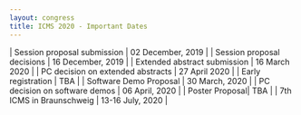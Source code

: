 ```yaml
---
layout: congress
title: ICMS 2020 - Important Dates
---
```


| Session proposal submission | 02 December, 2019 |
| Session proposal decisions | 16 December, 2019 |
| Extended abstract submission | 16 March 2020 |
| PC decision on extended abstracts | 27 April 2020 | 
| Early registration | TBA |
| Software Demo Proposal | 30 March, 2020 |
| PC decision on software demos | 06 April, 2020 | 
| Poster Proposal| TBA | 
| 7th ICMS in Braunschweig | 13-16 July, 2020 | 
